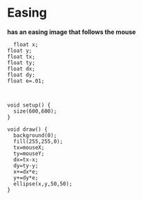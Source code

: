 Easing
======

**has an easing image that follows the mouse**


      float x;
    float y;
    float tx;
    float ty;
    float dx;
    float dy;
    float e=.01;
    
    
    
    void setup() {
      size(600,600);
    }
    
    void draw() {
      background(0);
      fill(255,255,0);
      tx=mouseX;
      ty=mouseY;
      dx=tx-x;
      dy=ty-y;
      x+=dx*e;
      y+=dy*e;
      ellipse(x,y,50,50);
    }
        
    
    
    
    
